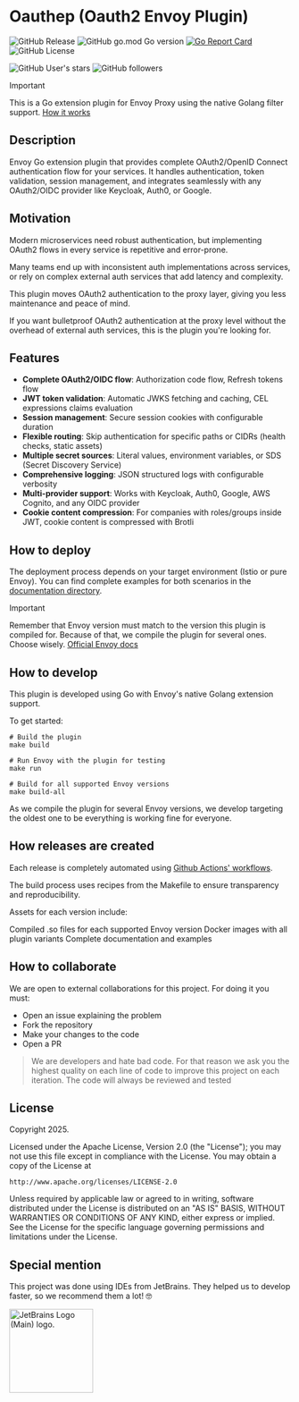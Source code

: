 # Oauthep (Oauth2 Envoy Plugin)

![GitHub Release](https://img.shields.io/github/v/release/achetronic/oauthep)
![GitHub go.mod Go version](https://img.shields.io/github/go-mod/go-version/achetronic/oauthep)
[![Go Report Card](https://goreportcard.com/badge/github.com/achetronic/oauthep)](https://goreportcard.com/report/github.com/achetronic/oauthep)
![GitHub License](https://img.shields.io/github/license/achetronic/oauthep)

![GitHub User's stars](https://img.shields.io/github/stars/achetronic?label=Achetronic%20Stars)
![GitHub followers](https://img.shields.io/github/followers/achetronic?label=Achetronic%20Followers)

> [!IMPORTANT]  
> This is a Go extension plugin for Envoy Proxy using the native Golang filter support.
> [How it works](https://www.envoyproxy.io/docs/envoy/latest/configuration/http/http_filters/golang_filter)

## Description

Envoy Go extension plugin that provides complete OAuth2/OpenID Connect authentication flow for your services.
It handles authentication, token validation, session management, and integrates seamlessly with any OAuth2/OIDC provider 
like Keycloak, Auth0, or Google.

## Motivation

Modern microservices need robust authentication, but implementing OAuth2 flows in every service is repetitive and error-prone.

Many teams end up with inconsistent auth implementations across services, or rely on complex external auth services 
that add latency and complexity.

This plugin moves OAuth2 authentication to the proxy layer, giving you less maintenance and peace of mind.

If you want bulletproof OAuth2 authentication at the proxy level without the overhead of external auth services, 
this is the plugin you're looking for.

## Features

- **Complete OAuth2/OIDC flow**: Authorization code flow, Refresh tokens flow
- **JWT token validation**: Automatic JWKS fetching and caching, CEL expressions claims evaluation
- **Session management**: Secure session cookies with configurable duration
- **Flexible routing**: Skip authentication for specific paths or CIDRs (health checks, static assets)
- **Multiple secret sources**: Literal values, environment variables, or SDS (Secret Discovery Service)
- **Comprehensive logging**: JSON structured logs with configurable verbosity
- **Multi-provider support**: Works with Keycloak, Auth0, Google, AWS Cognito, and any OIDC provider
- **Cookie content compression**: For companies with roles/groups inside JWT, cookie content is compressed with Brotli

## How to deploy

The deployment process depends on your target environment (Istio or pure Envoy). 
You can find complete examples for both scenarios in the [documentation directory](./docs/samples).

> [!IMPORTANT]
> Remember that Envoy version must match to the version this plugin is compiled for. Because of that, we compile
> the plugin for several ones. Choose wisely. [Official Envoy docs](https://www.envoyproxy.io/docs/envoy/latest/configuration/http/http_filters/golang_filter#developing-a-go-plugin)

## How to develop

This plugin is developed using Go with Envoy's native Golang extension support.

To get started:

```console
# Build the plugin
make build

# Run Envoy with the plugin for testing
make run

# Build for all supported Envoy versions
make build-all
```

As we compile the plugin for several Envoy versions, we develop targeting the oldest one to be everything is working
fine for everyone.

## How releases are created

Each release is completely automated using [Github Actions' workflows](./github).

The build process uses recipes from the Makefile to ensure transparency and reproducibility.

Assets for each version include:

Compiled .so files for each supported Envoy version
Docker images with all plugin variants
Complete documentation and examples


## How to collaborate

We are open to external collaborations for this project. For doing it you must:
- Open an issue explaining the problem
- Fork the repository 
- Make your changes to the code
- Open a PR 

> We are developers and hate bad code. For that reason we ask you the highest quality on each line of code to improve
> this project on each iteration. The code will always be reviewed and tested

## License

Copyright 2025.

Licensed under the Apache License, Version 2.0 (the "License");
you may not use this file except in compliance with the License.
You may obtain a copy of the License at

    http://www.apache.org/licenses/LICENSE-2.0

Unless required by applicable law or agreed to in writing, software
distributed under the License is distributed on an "AS IS" BASIS,
WITHOUT WARRANTIES OR CONDITIONS OF ANY KIND, either express or implied.
See the License for the specific language governing permissions and
limitations under the License.

## Special mention

This project was done using IDEs from JetBrains. They helped us to develop faster, so we recommend them a lot! 🤓

<img src="https://resources.jetbrains.com/storage/products/company/brand/logos/jb_beam.png" alt="JetBrains Logo (Main) logo." width="150">
